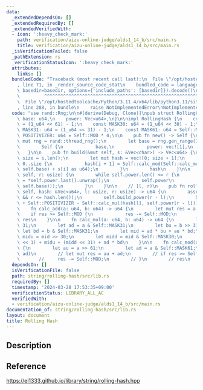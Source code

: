 ```yaml
---
data:
  _extendedDependsOn: []
  _extendedRequiredBy: []
  _extendedVerifiedWith:
  - icon: ':heavy_check_mark:'
    path: verification/aizu-online-judge/alds1_14_b/src/main.rs
    title: verification/aizu-online-judge/alds1_14_b/src/main.rs
  _isVerificationFailed: false
  _pathExtension: rs
  _verificationStatusIcon: ':heavy_check_mark:'
  attributes:
    links: []
  bundledCode: "Traceback (most recent call last):\n  File \"/opt/hostedtoolcache/Python/3.11.4/x64/lib/python3.11/site-packages/onlinejudge_verify/documentation/build.py\"\
    , line 71, in _render_source_code_stat\n    bundled_code = language.bundle(stat.path,\
    \ basedir=basedir, options={'include_paths': [basedir]}).decode()\n          \
    \         ^^^^^^^^^^^^^^^^^^^^^^^^^^^^^^^^^^^^^^^^^^^^^^^^^^^^^^^^^^^^^^^^^^^^^^^^^^^^^^^^^\n\
    \  File \"/opt/hostedtoolcache/Python/3.11.4/x64/lib/python3.11/site-packages/onlinejudge_verify/languages/rust.py\"\
    , line 288, in bundle\n    raise NotImplementedError\nNotImplementedError\n"
  code: "use rand::Rng;\n\n#[derive(Debug, Clone)]\npub struct RollingHash {\n   \
    \ base: u64,\n    power: Vec<u64>,\n}\n\nimpl RollingHash {\n    const MOD: u64\
    \ = (1_u64 << 61) - 1;\n    const MASK30: u64 = (1_u64 << 30) - 1;\n    const\
    \ MASK31: u64 = (1_u64 << 31) - 1;\n    const MASK61: u64 = Self::MOD;\n    const\
    \ POSITIVIZER: u64 = Self::MOD * 4;\n\n    pub fn new() -> Self {\n        let\
    \ mut rng = rand::thread_rng();\n        let base = rng.gen_range(1..Self::MOD);\n\
    \        Self {\n            base,\n            power: vec![1],\n        }\n \
    \   }\n\n    pub fn build(&mut self, s: &Vec<char>) -> Vec<u64> {\n        let\
    \ size = s.len();\n        let mut hash = vec![0; size + 1];\n        for i in\
    \ 0..size {\n            hash[i + 1] = Self::calc_mod(Self::calc_mul(hash[i],\
    \ self.base) + s[i] as u64);\n        }\n        hash\n    }\n\n    fn build_power(&mut\
    \ self, r: usize) {\n        while self.power.len() <= r {\n            let val\
    \ = *self.power.last().unwrap();\n            self.power\n                .push(Self::calc_mod(Self::calc_mul(val,\
    \ self.base)));\n        }\n    }\n\n    // [l, r)\n    pub fn rolling_hash(&mut\
    \ self, hash: &Vec<u64>, l: usize, r: usize) -> u64 {\n        assert!(l <= r\
    \ && r <= hash.len());\n        self.build_power(r - l);\n        Self::calc_mod(hash[r]\
    \ + Self::POSITIVIZER - Self::calc_mul(hash[l], self.power[r - l]))\n    }\n\n\
    \    fn calc_add(a: u64, b: u64) -> u64 {\n        let mut res = a + b;\n    \
    \    if res >= Self::MOD {\n            res -= Self::MOD;\n        }\n       \
    \ res\n    }\n\n    fn calc_mul(a: u64, b: u64) -> u64 {\n        let au = a >>\
    \ 31;\n        let ad = a & Self::MASK31;\n        let bu = b >> 31;\n       \
    \ let bd = b & Self::MASK31;\n        let mid = ad * bu + au * bd;\n        let\
    \ midu = mid >> 30;\n        let midd = mid & Self::MASK30;\n        ((au * bu)\
    \ << 1) + midu + (midd << 31) + ad * bd\n    }\n\n    fn calc_mod(a: u64) -> u64\
    \ {\n        let au = a >> 61;\n        let ad = a & Self::MASK61;\n        Self::calc_add(au,\
    \ ad)\n        // let mut res = au + ad;\n        // if res >= Self::MOD {\n \
    \       //     res -= Self::MOD;\n        // }\n        // res\n    }\n}\n"
  dependsOn: []
  isVerificationFile: false
  path: string/rolling-hash/src/lib.rs
  requiredBy: []
  timestamp: '2024-03-28 17:53:35+09:00'
  verificationStatus: LIBRARY_ALL_AC
  verifiedWith:
  - verification/aizu-online-judge/alds1_14_b/src/main.rs
documentation_of: string/rolling-hash/src/lib.rs
layout: document
title: Rolling Hash
---
```


## Description

## Reference

https://ei1333.github.io/library/string/rolling-hash.hpp
